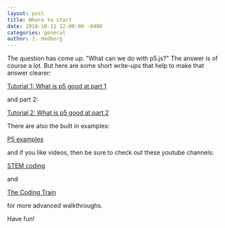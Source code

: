 ```yaml
---
layout: post
title: Where to start
date: 2018-10-11 12:00:00 -0400
categories: general
author: J. Hedberg
---
```


The question has come up: "What can we do with p5.js?" The answer is of course a lot. But here are some short write-ups that help to make that answer clearer:

[Tutorial 1: What is p5 good at part 1]({{site.baseurl}}/tutorials/things-p5-is-good-at-pt1)

and part 2:

[Tutorial 2: What is p5 good at part 2]({{site.baseurl}}/tutorials/things-p5-is-good-at-pt2)

There are also the built in examples:

[P5 examples](https://p5js.org/examples/)

and if you like videos, then be sure to check out these youtube channels:

[STEM coding](https://www.youtube.com/channel/UCXxg0QcUky0d0C20Ua35dyQ)

and

[The Coding Train](https://www.youtube.com/channel/UCvjgXvBlbQiydffZU7m1_aw)

for more advanced walkthroughs.

Have fun!
